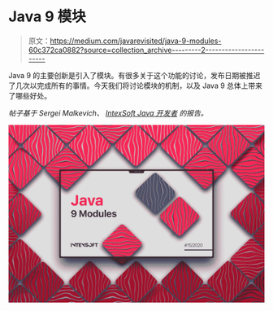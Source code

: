 # Java 9 模块

> 原文：<https://medium.com/javarevisited/java-9-modules-60c372ca0882?source=collection_archive---------2----------------------->

Java 9 的主要创新是引入了模块。有很多关于这个功能的讨论，发布日期被推迟了几次以完成所有的事情。今天我们将讨论模块的机制，以及 Java 9 总体上带来了哪些好处。

*帖子基于 Sergei Malkevich、* [*IntexSoft Java 开发者*](https://intexsoft.com/java-software-development-services/) *的报告。*

[![](img/f96d3825d483d463f799af658cabc835.png)](https://medium.freecodecamp.org/these-are-the-best-free-courses-to-help-you-learn-java-8-and-java-9-a7615c8644ab)